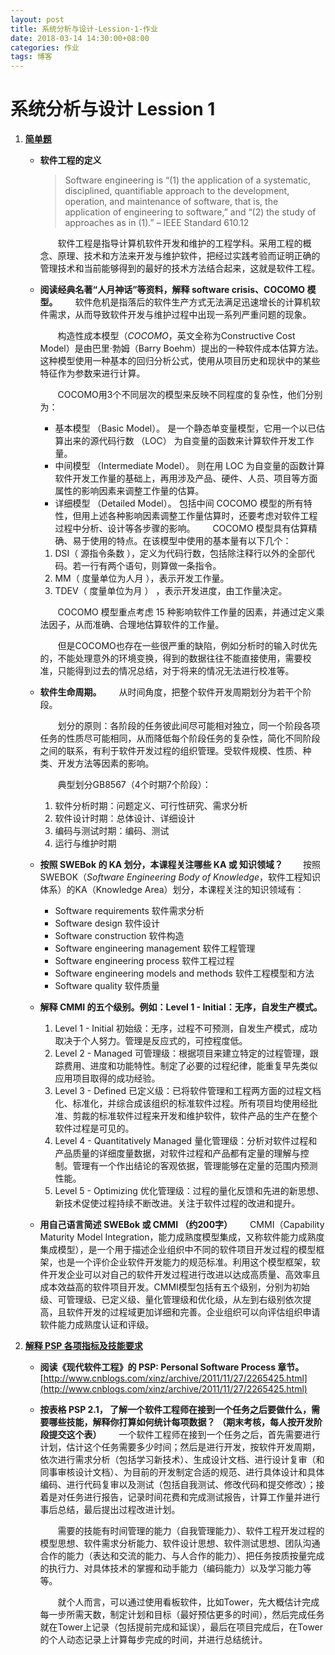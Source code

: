 ```yaml
---
layout: post
title: 系统分析与设计-Lession-1-作业
date: 2018-03-14 14:30:00+08:00
categories: 作业
tags: 博客
---
```


# 系统分析与设计 Lession 1

1. **<u>简单题</u>**
   - **软件工程的定义**
     > Software engineering is “(1) the application of a systematic, disciplined, quantifiable approach to the development, operation, and maintenance of software, that is, the application of engineering to software,” and “(2) the study of approaches as in (1).” – IEEE Standard 610.12

     ​　　软件工程是指导计算机软件开发和维护的工程学科。采用工程的概念、原理、技术和方法来开发与维护软件，把经过实践考验而证明正确的管理技术和当前能够得到的最好的技术方法结合起来，这就是软件工程。

   - **阅读经典名著“人月神话”等资料，解释 software crisis、COCOMO 模型。**
     ​　　软件危机是指落后的软件生产方式无法满足迅速增长的计算机软件需求，从而导致软件开发与维护过程中出现一系列严重问题的现象。

     ​　　构造性成本模型（*COCOMO*，英文全称为Constructive Cost Model）是由巴里·勃姆（Barry Boehm）提出的一种软件成本估算方法。这种模型使用一种基本的回归分析公式，使用从项目历史和现状中的某些特征作为参数来进行计算。

     　　COCOMO用3个不同层次的模型来反映不同程度的复杂性，他们分别为：

     - 基本模型 （Basic Model）。 是一个静态单变量模型，它用一个以已估算出来的源代码行数 （LOC） 为自变量的函数来计算软件开发工作量。
     - 中间模型 （Intermediate Model）。 则在用 LOC 为自变量的函数计算软件开发工作量的基础上，再用涉及产品、硬件、人员、项目等方面属性的影响因素来调整工作量的估算。
     - 详细模型 （Detailed Model）。 包括中间 COCOMO 模型的所有特性，但用上述各种影响因素调整工作量估算时，还要考虑对软件工程过程中分析、设计等各步骤的影响。
     ​　　COCOMO 模型具有估算精确、易于使用的特点。在该模型中使用的基本量有以下几个：

     1. DSI（ 源指令条数 ），定义为代码行数，包括除注释行以外的全部代码。若一行有两个语句，则算做一条指令。
     2. MM（ 度量单位为人月 ），表示开发工作量。
     3. TDEV（ 度量单位为月 ） ，表示开发进度，由工作量决定。 

     ​　　COCOMO 模型重点考虑 15 种影响软件工作量的因素，并通过定义乘法因子，从而准确、合理地估算软件的工作量。

     　　但是COCOMO也存在一些很严重的缺陷，例如分析时的输入时优先的，不能处理意外的环境变换，得到的数据往往不能直接使用，需要校准，只能得到过去的情况总结，对于将来的情况无法进行校准等。

   - **软件生命周期。**
     ​　　从时间角度，把整个软件开发周期划分为若干个阶段。

     ​　　划分的原则：各阶段的任务彼此间尽可能相对独立，同一个阶段各项任务的性质尽可能相同，从而降低每个阶段任务的复杂性，简化不同阶段之间的联系，有利于软件开发过程的组织管理。受软件规模、性质、种类、开发方法等因素的影响。

     ​　　典型划分GB8567（4个时期7个阶段）：

     1. 软件分析时期：问题定义、可行性研究、需求分析
     2. 软件设计时期：总体设计、详细设计
     3. 编码与测试时期：编码、测试
     4. 运行与维护时期

   - **按照 SWEBok 的 KA 划分，本课程关注哪些 KA 或 知识领域？**
     ​　　按照SWEBOK（*Software Engineering Body of Knowledge*，软件工程知识体系）的KA（Knowledge Area）划分，本课程关注的知识领域有：

     - Software requirements  软件需求分析
     - Software design  软件设计
     - Software construction  软件构造
     - Software engineering management  软件工程管理
     - Software engineering process  软件工程过程
     - Software engineering models and methods  软件工程模型和方法
     - Software quality  软件质量

   - **解释 CMMI 的五个级别。例如：Level 1 - Initial：无序，自发生产模式。**
     1. Level 1 - Initial 初始级：无序，过程不可预测，自发生产模式，成功取决于个人努力。管理是反应式的，可控程度低。
     2. Level 2 - Managed 可管理级：根据项目来建立特定的过程管理，跟踪费用、进度和功能特性。制定了必要的过程纪律，能重复早先类似应用项目取得的成功经验。
     3. Level 3 - Defined 已定义级：已将软件管理和工程两方面的过程文档化、标准化，并综合成该组织的标准软件过程。所有项目均使用经批准、剪裁的标准软件过程来开发和维护软件，软件产品的生产在整个软件过程是可见的。
     4. Level 4 - Quantitatively Managed 量化管理级：分析对软件过程和产品质量的详细度量数据，对软件过程和产品都有定量的理解与控制。管理有一个作出结论的客观依据，管理能够在定量的范围内预测性能。
     5. Level 5 - Optimizing 优化管理级：过程的量化反馈和先进的新思想、新技术促使过程持续不断改进。关注于软件过程的改进和提升。

   - **用自己语言简述 SWEBok 或 CMMI （约200字）**
     ​　　CMMI（Capability Maturity Model Integration，能力成熟度模型集成，又称软件能力成熟度集成模型），是一个用于描述企业组织中不同的软件项目开发过程的模型框架，也是一个评价企业软件开发能力的规范标准。利用这个模型框架，软件开发企业可以对自己的软件开发过程进行改进以达成高质量、高效率且成本效益高的软件项目开发。CMMI模型包括有五个级别，分别为初始级、可管理级、已定义级、量化管理级和优化级，从左到右级别依次提高，且软件开发的过程域更加详细和完善。企业组织可以向评估组织申请软件能力成熟度认证和评级。

2. **<u>解释 PSP 各项指标及技能要求</u>**
   - **阅读《现代软件工程》的 PSP: Personal Software Process 章节。**
      [http://www.cnblogs.com/xinz/archive/2011/11/27/2265425.html](http://www.cnblogs.com/xinz/archive/2011/11/27/2265425.html)

   - **按表格 PSP 2.1， 了解一个软件工程师在接到一个任务之后要做什么，需要哪些技能，解释你打算如何统计每项数据？ （期末考核，每人按开发阶段提交这个表）**
     ​　　一个软件工程师在接到一个任务之后，首先需要进行计划，估计这个任务需要多少时间；然后是进行开发，按软件开发周期，依次进行需求分析（包括学习新技术）、生成设计文档、进行设计复审（和同事审核设计文档）、为目前的开发制定合适的规范、进行具体设计和具体编码、进行代码复审以及测试（包括自我测试、修改代码和提交修改）；接着是对任务进行报告，记录时间花费和完成测试报告，计算工作量并进行事后总结，最后提出过程改进计划。

     ​　　需要的技能有时间管理的能力（自我管理能力）、软件工程开发过程的模型思想、软件需求分析能力、软件设计思想、软件测试思想、团队沟通合作的能力（表达和交流的能力、与人合作的能力）、把任务按质按量完成的执行力、对具体技术的掌握和动手能力（编码能力）以及学习能力等等。

     ​　　就个人而言，可以通过使用看板软件，比如Tower，先大概估计完成每一步所需天数，制定计划和目标（最好预估更多的时间），然后完成任务就在Tower上记录（包括提前完成和延误），最后在项目完成后，在Tower的个人动态记录上计算每步完成的时间，并进行总结统计。